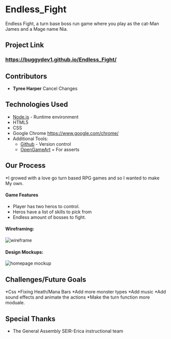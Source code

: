 # Endless_Fight
Endless Fight, a turn base boss run game where you play  as the cat-Man James and a Mage name Nia. 

## Project Link
### https://buggydev1.github.io/Endless_Fight/


## Contributors
* **Tyree Harper** 
Cancel Changes

## Technologies Used
* [Node.js](https://nodejs.org/en/) - Runtime environment
* HTML5
* CSS
* Google Chrome https://www.google.com/chrome/ 
* Additional Tools: 
  * [Github](https://github.com/) - Version control
  * [OpenGameArt](https://opengameart.org/) = For asserts
    
   
## Our Process
*I growed with a love go turn based RPG games and so I wanted to make My own.

#### Game Features
* Player has two heros to control.
* Heros have a list of skills to pick from
* Endless amount of bosses to fight.


#### Wireframing:
![wireframe](https://i.imgur.com/58jM6JP.pngg)




#### Design Mockups:
![homepage mockup](https://i.imgur.com/4r4Te9D.png)


## Challenges/Future Goals
*Css
*Fixing Heath/Mana Bars
*Add more monster types
*Add music
*Add sound effects and animate the actions
*Make the turn function more moduale.


## Special Thanks
* The General Assembly SEIR-Erica instructional team
